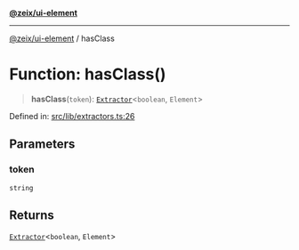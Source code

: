 [**@zeix/ui-element**](../README.md)

***

[@zeix/ui-element](../globals.md) / hasClass

# Function: hasClass()

> **hasClass**(`token`): [`Extractor`](../type-aliases/Extractor.md)\<`boolean`, `Element`\>

Defined in: [src/lib/extractors.ts:26](https://github.com/zeixcom/ui-element/blob/333374b65ccc17c36a30cb41ca66f6ca0a5c37d0/src/lib/extractors.ts#L26)

## Parameters

### token

`string`

## Returns

[`Extractor`](../type-aliases/Extractor.md)\<`boolean`, `Element`\>
